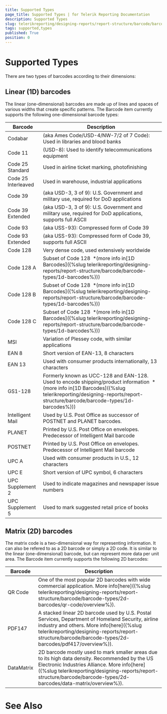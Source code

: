 ```yaml
---
title: Supported Types
page_title: Supported Types | for Telerik Reporting Documentation
description: Supported Types
slug: telerikreporting/designing-reports/report-structure/barcode/barcode-types/supported-types
tags: supported,types
published: True
position: 0
---
```


# Supported Types



There are two types of barcodes according to their dimensions:

## Linear (1D) barcodes

The linear (one-dimensional) barcodes are made up of lines and spaces of various widths that create specific patterns. The Barcode item currently supports the following one-dimensional barcode types:
        




| Barcode | Description |
| ------ | ------ |
|Codabar|(aka Ames Code/USD-4/NW-7/2 of 7 Code): Used in libraries and blood banks|
|Code 11|(USD-8): Used to identify telecommunications equipment|
|Code 25 Standard|Used in airline ticket marking, photofinishing|
|Code 25 Interleaved|Used in warehouse, industrial applications|
|Code 39|(aka USD-3, 3 of 9): U.S. Government and military use, required for DoD applications|
|Code 39 Extended|(aka USD-3, 3 of 9): U.S. Government and military use, required for DoD applications, supports full ASCII|
|Code 93|(aka USS-93): Compressed form of Code 39|
|Code 93 Extended|(aka USS-93): Compressed form of Code 39, supports full ASCII|
|Code 128|Very dense code, used extensively worldwide|
|Code 128 A|Subset of Code 128  *(more info in[1D Barcodes]({%slug telerikreporting/designing-reports/report-structure/barcode/barcode-types/1d-barcodes%}))|
|Code 128 B|Subset of Code 128  *(more info in[1D Barcodes]({%slug telerikreporting/designing-reports/report-structure/barcode/barcode-types/1d-barcodes%}))|
|Code 128 C|Subset of Code 128  *(more info in[1D Barcodes]({%slug telerikreporting/designing-reports/report-structure/barcode/barcode-types/1d-barcodes%}))|
|MSI|Variation of Plessey code, with similar applications|
|EAN 8|Short version of EAN-13, 8 characters|
|EAN 13|Used with consumer products internationally, 13 characters|
|GS1-128|Formerly known as UCC-128 and EAN-128. Used to encode shipping/product information  *(more info in[1D Barcodes]({%slug telerikreporting/designing-reports/report-structure/barcode/barcode-types/1d-barcodes%}))|
|Intelligent Mail|Used by U.S. Post Office as successor of POSTNET and PLANET barcodes.|
|PLANET|Printed by U.S. Post Office on envelopes. Predecessor of Intelligent Mail barcode|
|POSTNET|Printed by U.S. Post Office on envelopes. Predecessor of Intelligent Mail barcode|
|UPC A|Used with consumer products in U.S., 12 characters|
|UPC E|Short version of UPC symbol, 6 characters|
|UPC Supplement 2|Used to indicate magazines and newspaper issue numbers|
|UPC Supplement 5|Used to mark suggested retail price of books|

## Matrix (2D) barcodes

The matrix code is a two-dimensional way for representing information. It can also be refered to as a 2D barcode or simply a 2D code.
          It is similar to the linear (one-dimensional) barcode, but can represent more data per unit area. The Barcode item currently supports the following 2D barcodes:
        


| Barcode | Description |
| ------ | ------ |
|QR Code|One of the most popular 2D barcodes with wide commercial application. More info[here]({%slug telerikreporting/designing-reports/report-structure/barcode/barcode-types/2d-barcodes/qr-code/overview%}).|
|PDF147|A stacked linear 2D barcode used by U.S. Postal Services, Department of Homeland Security, airline industry and others. More info[here]({%slug telerikreporting/designing-reports/report-structure/barcode/barcode-types/2d-barcodes/pdf417/overview%}).|
|DataMatrix|2D barcode mostly used to mark smaller areas due to its high data density. Recommended by the US Electronic Industries Alliance. More info[here]({%slug telerikreporting/designing-reports/report-structure/barcode/barcode-types/2d-barcodes/data-matrix/overview%}).|

# See Also
